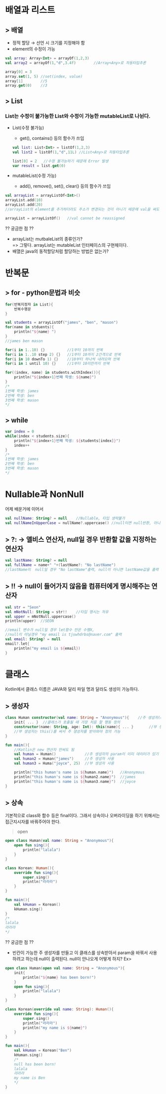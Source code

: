 # 배열과 리스트
## > 배열
* 정적 할당 → 선언 시 크기를 지정해야 함
* element의 수정이 가능
```kotlin
val array: Array<Int> = arrayOf(1,2,3)
val array2 = arrayOf(1,"d",3.4f)        //Array<Any>로 자동타입추론

array[0] = 3
array.set(1, 5) //set(index, value)
array[1]        //5
array.get(0)    //3
```

## > List
### List는 수정이 불가능한 List와 수정이 가능한 mutableList로 나뉜다.
* List(수정 불가능)
  * get(), contains() 등의 함수가 쓰임
  ```kotlin
  val list: List<Int> = listOf(1,2,3)
  val list2 = listOf(1,"d",11L) //List<Any>로 자동타입추론

  list[0] = 2   //수정 불가능하기 때문에 Error 발생
  var result = list.get(0)
  ```

* mutableList(수정 가능)
  * add(), remove(), set(), clear() 등의 함수가 쓰임
```kotlin
val arrayList = arrayListOf<Int>()
arrayList.add(10)
arrayList.add(20)
//arrayList의 element를 추가하더라도 주소가 변경되는 것이 아니기 때문에 val을 써도 element 추가가능

arrayList = arrayListOf()   //val cannot be reassigned
```

?? 궁금한 점 ??
* arrayList는 mutbaleList의 종류인가?<br/>
=> 그렇다. arrayList는 mutableList 인터페이스의 구현체이다.
* 배열은 java의 동적할당처럼 할당하는 방법은 없는가?

# 반복문
## > for - python문법과 비슷
```kotlin
for(반복지정자 in List){
    반복수행문
}
```
```kotlin
val students = arrayListOf("james", "ben", "mason")
for(name in stduents){
    println("${name} ")
}
//james ben mason

for(i in 1..10) {}          //1부터 10까지 반복
for(i in 1..10 step 2) {}   //1부터 10까지 2간격으로 반복
for(i in 10 downTo 1) {}    //10부터 하나씩 내려오며 반복
for(i in 1 until 10) {}     //1부터 10미만까지 반복

for((index, name) in students.withIndex()){
    println("${index+1}번째 학생: ${name}")
}
/*
1번째 학생: james
2번째 학생: ben
3번째 학생: mason
*/
```

## > while
```kotlin
var index = 0
while(index < students.size){
    println("${index+1}번째 학생: ${students[index]}")
    index++
}
/*
1번째 학생: james
2번째 학생: ben
3번째 학생: mason
*/
```

# Nullable과 NonNull
어제 배운거에 이어서
```kotlin
val nullName: String? = null    //Nullable, 타입 생략불가
val nullNameInUpperCase = nullName?.uppercase() //null이면 null반환, 아니면 uppercase() 실행
```
## > ?: → 앨비스 연산자, null일 경우 반환할 값을 지정하는 연산자
```kotlin
val lastName: String? = null
val fullName = name+" "+(lastName?: "No lastName")
//lastName이  null일 경우 "No lastName"출력, null이 아니면 lastName값을 출력
```

## > !! → null이 들어가지 않음을 컴퓨터에게 명시해주는 연산자
```kotlin
val str = "Seon"
val mNotNull: String = str!!    //타입 명시는 자유
val upper = mNotNull.uppercase()
println(upper)  //SEON

//email 변수가 null일 경우 let함수 안은 수행X,
//null이 아닐경우 "my email is tjswhdrbs@naver.com" 출력
val email: String? = null
email?.let{
    println("my email is ${email})
}
```

# 클래스
Kotlin에서 클래스 이름은 JAVA와 달리 파일 명과 달라도 생성이 가능하다.
## > 생성자

```kotlin
class Human constructor(val name: String = "Anonymous"){    //주 생성자(constructor) 정의
    init{ ... }  //클래스가 호출될 때 가장 처음 할 행동 정의
    constructor(name: String, age: Int): this(name){ ... }       //부 생성자 정의
    //부 생성자는 this()를 써서 주 생성자를 받아와야 정의 가능
}

fun main(){
    //Kotlin은 new 연산자 안써도 됨
    val human = Human()             //주 생성자의 param이 이미 데이터가 있기 때문에 기본 생성자 사용 가능
    val human2 = Human("james")     //주 생성자 사용
    val human3 = Huma("joyce", 25)  //부 생성자 사용

    println("this human's name is ${human.name}")   //Anonymous
    println("this human's name is ${human2.name}")  //james
    println("this human's name is ${human3.name}")  //joyce
}
```

## > 상속
기본적으로 class와 함수 등은 final이다. 그래서 상속이나 오버라이딩을 하기 위해서는 접근지시자를 바꿔주어야 한다.
> open
```kotlin
open class Human(val name: String = "Anonymous"){
    open fun sing(){
        println("lalala")
    }
}

class Korean: Human(){
    override fun sing(){
        super.sing()
        println("라라라")
    }
}

fun main(){
    val kHuman = Korean()
    kHuman.sing()
}
/*
lalala
라라라
*/
```

?? 궁금한 점 ??
* 빈칸이 가능한 주 생성자를 만들고 이 클래스를 상속받아서 param을 바꿔서 사용하려고 하는데 null이 출력된다. null이 안나오게 어떻게 하지? Ex>
```kotlin
open class Human(open val name: String = "Anonymous"){
    init{
        println("${name} has been born!")
    }
    open fun sing(){
        println("lalala")
    }
}

class Korean(override val name: String): Human(){
    override fun sing(){
        super.sing()
        println("라라라")
        println("my name is ${name}")
    }
}

fun main(){
    val kHuman = Korean("Ben")
    kHuman.sing()
    /*
    null has been born!
    lalala
    라라라
    my name is Ben
    */
}
```